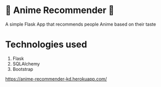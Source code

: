 # 🎌 Anime Recommender 🎌
A simple Flask App that recommends people Anime based on their taste

# Technologies used
1. Flask
2. SQLAlchemy
3. Bootstrap

https://anime-recommender-kd.herokuapp.com/
